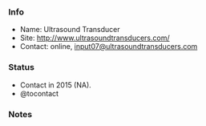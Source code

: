 ### Info

* Name: Ultrasound Transducer
* Site: http://www.ultrasoundtransducers.com/
* Contact:  online, input07@ultrasoundtransducers.com

### Status

* Contact in 2015 (NA). 
* @tocontact

### Notes
 
